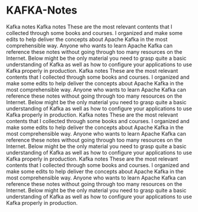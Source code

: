 # KAFKA-Notes
Kafka notes
Kafka notes
These are the most relevant contents that I collected through some books and courses. I organized and make some edits to help deliver the concepts about Apache Kafka in the most comprehensible way. Anyone who wants to learn Apache Kafka can reference these notes without going through too many resources on the Internet. Below might be the only material you need to grasp quite a basic understanding of Kafka as well as how to configure your applications to use Kafka properly in production.
Kafka notes
These are the most relevant contents that I collected through some books and courses. I organized and make some edits to help deliver the concepts about Apache Kafka in the most comprehensible way. Anyone who wants to learn Apache Kafka can reference these notes without going through too many resources on the Internet. Below might be the only material you need to grasp quite a basic understanding of Kafka as well as how to configure your applications to use Kafka properly in production.
Kafka notes
These are the most relevant contents that I collected through some books and courses. I organized and make some edits to help deliver the concepts about Apache Kafka in the most comprehensible way. Anyone who wants to learn Apache Kafka can reference these notes without going through too many resources on the Internet. Below might be the only material you need to grasp quite a basic understanding of Kafka as well as how to configure your applications to use Kafka properly in production.
Kafka notes
These are the most relevant contents that I collected through some books and courses. I organized and make some edits to help deliver the concepts about Apache Kafka in the most comprehensible way. Anyone who wants to learn Apache Kafka can reference these notes without going through too many resources on the Internet. Below might be the only material you need to grasp quite a basic understanding of Kafka as well as how to configure your applications to use Kafka properly in production.
